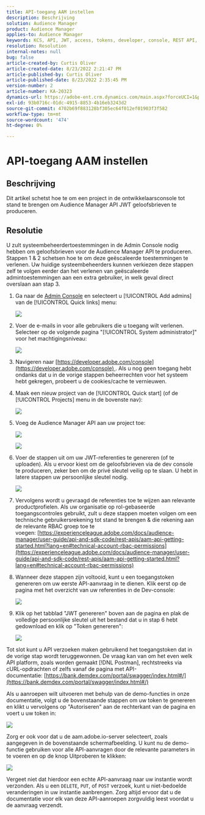```yaml
---
title: API-toegang AAM instellen
description: Beschrijving
solution: Audience Manager
product: Audience Manager
applies-to: Audience Manager
keywords: KCS, API, JWT, access, tokens, developer, console, REST API, REST
resolution: Resolution
internal-notes: null
bug: false
article-created-by: Curtis Oliver
article-created-date: 8/23/2022 2:21:47 PM
article-published-by: Curtis Oliver
article-published-date: 8/23/2022 2:35:45 PM
version-number: 2
article-number: KA-20323
dynamics-url: https://adobe-ent.crm.dynamics.com/main.aspx?forceUCI=1&pagetype=entityrecord&etn=knowledgearticle&id=494ec7ea-ee22-ed11-b83e-0022480868ff
exl-id: 93b0716c-01dc-4915-8853-4b16eb3243d2
source-git-commit: 4702b69f883128bf305ec64f012ef01903f3f582
workflow-type: tm+mt
source-wordcount: '474'
ht-degree: 0%

---
```


# API-toegang AAM instellen

## Beschrijving

Dit artikel schetst hoe te om een project in de ontwikkelaarsconsole tot stand te brengen om Audience Manager API JWT geloofsbrieven te produceren.

## Resolutie

U zult systeembeheerdertoestemmingen in de Admin Console nodig hebben om geloofsbrieven voor de Audience Manager API te produceren. Stappen 1 &amp; 2 schetsen hoe te om deze geëscaleerde toestemmingen te verlenen. Uw huidige systeembeheerders kunnen verkiezen deze stappen zelf te volgen eerder dan het verlenen van geëscaleerde admintoestemmingen aan een extra gebruiker, in welk geval direct overslaan aan stap 3.

1. Ga naar de [Admin Console](https://adminconsole.adobe.com/) en selecteert u [!UICONTROL Add admins] van de [!UICONTROL Quick links] menu:

   ![](assets/27c759f0-4418-ed11-b83e-0022480868ff.png)

1. Voer de e-mails in voor alle gebruikers die u toegang wilt verlenen. Selecteer op de volgende pagina &quot;[!UICONTROL System administrator]&quot; voor het machtigingsniveau:

   ![](assets/4eaf764b-4518-ed11-b83e-0022480868ff.png)

1. Navigeren naar [https://developer.adobe.com/console](https://developer.adobe.com/console) . Als u nog geen toegang hebt ondanks dat u in de vorige stappen beheerrechten voor het systeem hebt gekregen, probeert u de cookies/cache te vernieuwen.

1. Maak een nieuw project van de [!UICONTROL Quick start] (of de [!UICONTROL Projects] menu in de bovenste nav):

   ![](assets/363a9d79-1418-ed11-b83e-0022480868ff.png)

1. Voeg de Audience Manager API aan uw project toe:

   ![](assets/a06e1ebd-1418-ed11-b83e-0022480868ff.png)

   ![](assets/26768505-1518-ed11-b83e-0022480868ff.png)

1. Voer de stappen uit om uw JWT-referenties te genereren (of te uploaden). Als u ervoor kiest om de geloofsbrieven via de dev console te produceren, zeker ben om de privé sleutel veilig op te slaan. U hebt in latere stappen uw persoonlijke sleutel nodig. 

   ![](assets/d7e73a64-1518-ed11-b83e-0022480868ff.png)

1. Vervolgens wordt u gevraagd de referenties toe te wijzen aan relevante productprofielen. Als uw organisatie op rol-gebaseerde toegangscontroles gebruikt, zult u deze stappen moeten volgen om een technische gebruikersrekening tot stand te brengen &amp; die rekening aan de relevante RBAC groep toe te voegen: [https://experienceleague.adobe.com/docs/audience-manager/user-guide/api-and-sdk-code/rest-apis/aam-api-getting-started.html?lang=en#technical-account-rbac-permissions](https://experienceleague.adobe.com/docs/audience-manager/user-guide/api-and-sdk-code/rest-apis/aam-api-getting-started.html?lang=en#technical-account-rbac-permissions)

1. Wanneer deze stappen zijn voltooid, kunt u een toegangstoken genereren om uw eerste API-aanvraag in te dienen. Klik eerst op de pagina met het overzicht van uw referenties in de Dev-console:

   ![](assets/f9ef434b-ef22-ed11-b83e-0022480868ff.png)

1. Klik op het tabblad &quot;JWT genereren&quot; boven aan de pagina en plak de volledige persoonlijke sleutel uit het bestand dat u in stap 6 hebt gedownload en klik op &quot;Token genereren&quot;:

   ![](assets/54d65c8d-ef22-ed11-b83e-0022480868ff.png)

Tot slot kunt u API verzoeken maken gebruikend het toegangstoken dat in de vorige stap wordt teruggewonnen. De vraag kan van om het even welk API platform, zoals worden gemaakt [!DNL Postman], rechtstreeks via cURL-opdrachten of zelfs vanaf de pagina met API-documentatie: [https://bank.demdex.com/portal/swagger/index.html#/](https://bank.demdex.com/portal/swagger/index.html#/)

Als u aanroepen wilt uitvoeren met behulp van de demo-functies in onze documentatie, volgt u de bovenstaande stappen om uw token te genereren en klikt u vervolgens op &quot;Autoriseren&quot; aan de rechterkant van de pagina en voert u uw token in:

![](assets/ba540b4f-f022-ed11-b83e-0022480868ff.png)

Zorg er ook voor dat u de aam.adobe.io-server selecteert, zoals aangegeven in de bovenstaande schermafbeelding. U kunt nu de demo-functie gebruiken voor alle API-aanvragen door de relevante parameters in te voeren en op de knop Uitproberen te klikken:

![](assets/0ef8197f-f022-ed11-b83e-0022480868ff.png)

Vergeet niet dat hierdoor een echte API-aanvraag naar uw instantie wordt verzonden. Als u een `DELETE`, `PUT`, of `POST` verzoek, kunt u niet-bedoelde veranderingen in uw instantie aanbrengen. Zorg altijd ervoor dat u de documentatie voor elk van deze API-aanroepen zorgvuldig leest voordat u de aanvraag verzendt.
